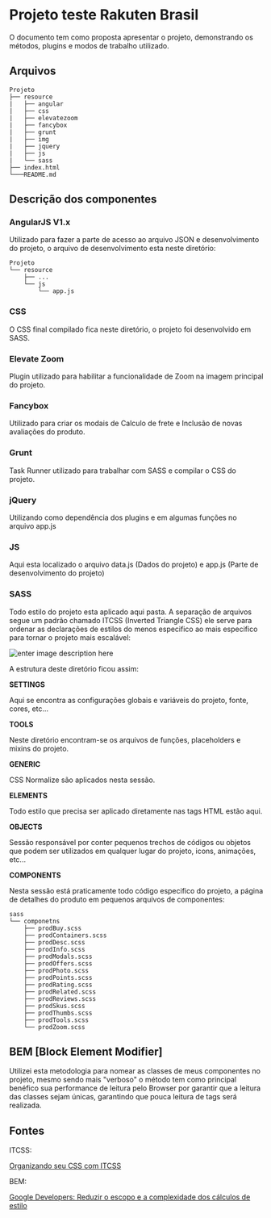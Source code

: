 # Projeto teste Rakuten Brasil
O documento tem como proposta apresentar o projeto, demonstrando os métodos, plugins e modos de trabalho utilizado.

##	Arquivos


```
Projeto
├── resource
|	├── angular
|	├── css
|	├── elevatezoom
|	├── fancybox
|	├── grunt
|	├── img
|	├── jquery
|	├── js
|	└── sass
├──	index.html
└───README.md

```

## Descrição dos componentes

### AngularJS  V1.x
Utilizado para fazer a parte de acesso ao arquivo JSON e desenvolvimento do projeto, o arquivo de desenvolvimento esta neste diretório:

```
Projeto
└── resource
	├── ...
	└── js
		└── app.js
```

### CSS
O CSS final compilado fica neste diretório, o projeto foi desenvolvido em SASS.

### Elevate Zoom
Plugin utilizado para habilitar a funcionalidade de Zoom na imagem principal do projeto.

### Fancybox
Utilizado para criar os modais de Calculo de frete e Inclusão de novas avaliações do produto.

### Grunt
Task Runner utilizado para trabalhar com SASS e compilar o CSS do projeto.

### jQuery
Utilizando como dependência dos plugins e em algumas funções no arquivo app.js

###	JS
Aqui esta localizado o arquivo data.js (Dados do projeto) e app.js (Parte de desenvolvimento do projeto)

###	SASS
Todo estilo do projeto esta aplicado aqui pasta. A separação de arquivos segue um padrão chamado ITCSS (Inverted Triangle CSS) ele serve para ordenar as declarações de estilos do menos especifico ao mais especifico para tornar o projeto mais escalável:

![enter image description here](http://technotif.com/wp-content/uploads/2015/04/Manage-Large-CSS-Projects-With-ITCSS.jpg)


A estrutura deste diretório ficou assim:

**SETTINGS**

Aqui se encontra as configurações globais e variáveis do projeto, fonte, cores, etc...

**TOOLS**

Neste diretório encontram-se os arquivos de funções, placeholders e mixins do projeto.

 **GENERIC**
 
CSS Normalize são aplicados nesta sessão.

 **ELEMENTS**
 
Todo estilo que precisa ser aplicado diretamente nas tags HTML estão aqui.

 **OBJECTS**
 
Sessão responsável por conter pequenos trechos de códigos ou objetos que podem ser utilizados em qualquer lugar do projeto, icons, animações, etc...

 **COMPONENTS**
 
Nesta sessão está praticamente todo código especifico do projeto, a página de detalhes do produto em pequenos arquivos de componentes:

```
sass
└── componetns
	├── prodBuy.scss
	├── prodContainers.scss
	├── prodDesc.scss
	├── prodInfo.scss	
	├── prodModals.scss
	├── prodOffers.scss
	├── prodPhoto.scss
	├── prodPoints.scss
	├── prodRating.scss
	├── prodRelated.scss
	├── prodReviews.scss
	├── prodSkus.scss
	├── prodThumbs.scss
	├── prodTools.scss
	└── prodZoom.scss

```


## BEM [Block Element Modifier]
Utilizei esta metodologia para nomear as classes de meus componentes no projeto, mesmo sendo mais "verboso" o método tem como principal benéfico sua performance de leitura pelo Browser por garantir que a leitura das classes sejam únicas, garantindo que pouca leitura de tags será realizada.


## Fontes

ITCSS:

[Organizando seu CSS com ITCSS](https://willianjusten.com.br/organizando-seu-css-com-itcss/)

BEM:

[Google Developers: Reduzir o escopo e a complexidade dos cálculos de estilo](https://developers.google.com/web/fundamentals/performance/rendering/reduce-the-scope-and-complexity-of-style-calculations)


